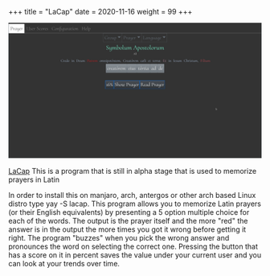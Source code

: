 +++
title = "LaCap"
date = 2020-11-16
weight = 99
+++

![Latin Catholic Prayers (LaCap)](./screenshot.jpg)


[LaCap](https://gitlab.com/latin-catholic-prayers/) This is a program that is still in alpha stage
that is used to memorize prayers in Latin 

In order to install this on manjaro, arch, antergos or other arch based Linux distro type yay -S
lacap.    This program allows you to memorize Latin prayers (or their English equivalents) by
presenting a 5 option multiple choice for each of the words.   The output is the prayer itself and
the more "red" the answer is in the output the more times you got it wrong before getting it
right.  The program "buzzes" when you pick the wrong answer and pronounces the word on selecting
the correct one.   Pressing the button that has a score on it in percent saves the value under
your current user and you can look at your trends over time.   
